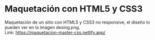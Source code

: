 # Maquetación con HTML5 y CSS3
Maquetación de un sitio con HTML5 y CSS3 no responsive, el diseño lo pueden ver en la imagen desing.png.  
Link: https://maquetacion-master-css.netlify.app/
